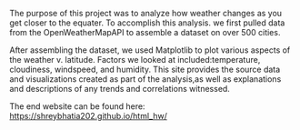 The purpose of this project was to analyze how weather changes as you get closer to the equater. To accomplish this analysis. we first pulled data from the OpenWeatherMapAPI to assemble a dataset on over 500 cities.


After assembling the dataset, we used Matplotlib to plot various aspects of the weather v. latitude. Factors we looked at included:temperature, cloudiness, windspeed, and humidity. This site provides the source data and visualizations created as part of the analysis,as well as explanations and descriptions of any trends and correlations witnessed.

The end website can be found here: https://shreybhatia202.github.io/html_hw/
